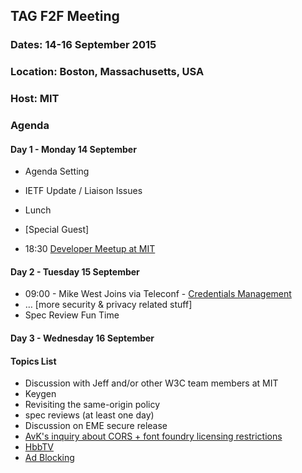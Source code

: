 ## TAG F2F Meeting
### Dates: 14-16 September 2015
### Location: Boston, Massachusetts, USA
### Host: MIT

### Agenda

#### Day 1 - Monday 14 September 

* Agenda Setting
* IETF Update / Liaison Issues
* Lunch
* [Special Guest]

* 18:30 [Developer Meetup at MIT](http://lanyrd.com/2015/w3ctag/)

#### Day 2 - Tuesday 15 September 

* 09:00 - Mike West Joins via Teleconf - [Credentials Management](https://github.com/w3ctag/spec-reviews/issues/49#issuecomment-137444228)
* … [more security & privacy related stuff]
* Spec Review Fun Time

#### Day 3 - Wednesday 16 September 

#### Topics List

* Discussion with Jeff and/or other W3C team members at MIT
* Keygen
* Revisiting the same-origin policy
* spec reviews (at least one day)
* Discussion on EME secure release
* [AvK's inquiry about CORS + font foundry licensing restrictions](https://lists.w3.org/Archives/Public/www-tag/2015Aug/0002.html)
* [HbbTV](https://github.com/w3ctag/wiki/wiki/HbbTV)
* [Ad Blocking](https://github.com/w3ctag/wiki/wiki/AdBlocking)
